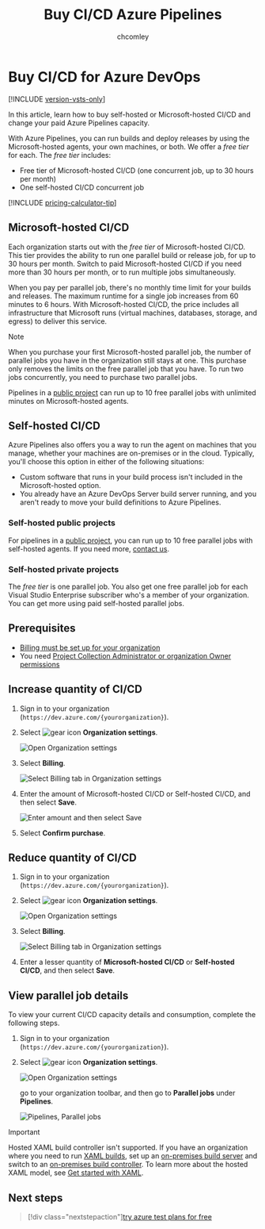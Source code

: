 ﻿---
title: Buy CI/CD Azure Pipelines
titleSuffix: Azure DevOps Services
ms.custom: seodec18
description: Learn how to pay for more parallel jobs in Azure Pipelines
ms.technology: devops-billing
ms.assetid: 3f42a1b2-1a32-440a-bf43-61006c59c5bf
ms.topic: quickstart
ms.author: chcomley
author: chcomley
ms.date: 02/18/2020
monikerRange: 'azure-devops'
---

# Buy CI/CD for Azure DevOps

[!INCLUDE [version-vsts-only](../../includes/version-vsts-only.md)]

In this article, learn how to buy self-hosted or Microsoft-hosted CI/CD and change your paid Azure Pipelines capacity.

With Azure Pipelines, you can run builds and deploy releases by using the Microsoft-hosted agents, your own machines, or both.
We offer a _free tier_ for each. The _free tier_ includes:

* Free tier of Microsoft-hosted CI/CD (one concurrent job, up to 30 hours per month)
* One self-hosted CI/CD concurrent job

[!INCLUDE [pricing-calculator-tip](../../includes/pricing-calculator-tip.md)]

## Microsoft-hosted CI/CD

Each organization starts out with the _free tier_ of Microsoft-hosted CI/CD. This tier provides the ability to run one parallel build or release job, for up to 30 hours per month. Switch to paid Microsoft-hosted CI/CD if you need more than 30 hours per month, or to run multiple jobs simultaneously.

When you pay per parallel job, there's no monthly time limit for your builds and releases. The maximum runtime for a single job increases from 60 minutes to 6 hours. With Microsoft-hosted CI/CD, the price includes all infrastructure that Microsoft runs (virtual machines, databases, storage, and egress) to deliver this service.

> [!NOTE]
> When you purchase your first Microsoft-hosted parallel job, the number of parallel jobs you have in the organization still stays at one. This purchase only removes the limits on the free parallel job that you have. To run two jobs concurrently, you need to purchase two parallel jobs.

Pipelines in a [public project](../public/about-public-projects.md) can run up to 10 free parallel jobs with unlimited minutes on Microsoft-hosted agents.

## Self-hosted CI/CD

Azure Pipelines also offers you a way to run the agent on machines that you manage, whether your machines are on-premises or in the cloud. Typically, you'll choose this option in either of the following situations:

* Custom software that runs in your build process isn't included in the Microsoft-hosted option.
* You already have an Azure DevOps Server build server running, and you aren't ready to move your build definitions to Azure Pipelines.

### Self-hosted public projects

For pipelines in a [public project](../public/about-public-projects.md), you can run up to 10 free parallel jobs with self-hosted agents. If you need more, [contact us](https://azure.microsoft.com/support/devops/).

### Self-hosted private projects

The _free tier_ is one parallel job. You also get one free parallel job for each Visual Studio Enterprise subscriber who's a member of your organization. You can get more using paid self-hosted parallel jobs.

<a name="buy-build-release"></a>

## Prerequisites

* [Billing must be set up for your organization](set-up-billing-for-your-organization-vs.md)
* You need [Project Collection Administrator or organization Owner permissions](../security/lookup-organization-owner-admin.md)

## Increase quantity of CI/CD

1.  Sign in to your organization (`https://dev.azure.com/{yourorganization}`).
2.  Select ![gear icon](../../media/icons/gear-icon.png) **Organization settings**.

    ![Open Organization settings](../../media/settings/open-admin-settings-vert.png)

3.  Select **Billing**.

    ![Select Billing tab in Organization settings](media/shared/select-billing-organization-settings.png)

4.  Enter the amount of Microsoft-hosted CI/CD or Self-hosted CI/CD, and then select **Save**.

    ![Enter amount and then select Save](media/shared/enter-amount-ms-self-hosted-cicd.png)

5.  Select **Confirm purchase**.

## Reduce quantity of CI/CD

1.  Sign in to your organization (`https://dev.azure.com/{yourorganization}`).
2.  Select ![gear icon](../../media/icons/gear-icon.png) **Organization settings**.

    ![Open Organization settings](../../media/settings/open-admin-settings-vert.png)

3.  Select **Billing**.

    ![Select Billing tab in Organization settings](media/shared/select-billing-organization-settings.png)

4.  Enter a lesser quantity of **Microsoft-hosted CI/CD** or **Self-hosted CI/CD**, and then select **Save**.

## View parallel job details

To view your current CI/CD capacity details and consumption, complete the following steps.

1.  Sign in to your organization (`https://dev.azure.com/{yourorganization}`).
2.  Select ![gear icon](../../media/icons/gear-icon.png) **Organization settings**.

    ![Open Organization settings](../../media/settings/open-admin-settings-vert.png)

    go to your organization toolbar, and then go to **Parallel jobs** under **Pipelines**.

    ![Pipelines, Parallel jobs](media/shared/pipelines-parallel-jobs.png)

> [!IMPORTANT]
> Hosted XAML build controller isn't supported. If you have an organization where you need to run [XAML builds](https://msdn.microsoft.com/library/ms181709%28v=vs.120%29.aspx),
> set up an [on-premises build server](https://msdn.microsoft.com/library/ms252495%28v=vs.120%29.aspx)
> and switch to an [on-premises build controller](https://msdn.microsoft.com/library/ee330987%28v=vs.120%29.aspx). To learn more about the hosted XAML model, see [Get started with XAML](../../pipelines/get-started-yaml.md).

## Next steps

> [!div class="nextstepaction"][try azure test plans for free](try-additional-features-vs.md)
